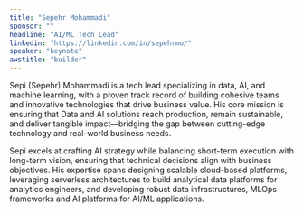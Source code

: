 ```yaml
---
title: "Sepehr Mohammadi"
sponsor: ""
headline: "AI/ML Tech Lead"
linkedin: "https://linkedin.com/in/sepehrmo/"
speaker: "keynote"
awstitle: "builder"
---
```


Sepi (Sepehr) Mohammadi is a tech lead specializing in data, AI, and machine learning, with a proven track record of building cohesive teams and innovative technologies that drive business value. His core mission is ensuring that Data and AI solutions reach production, remain sustainable, and deliver tangible impact—bridging the gap between cutting-edge technology and real-world business needs.

Sepi excels at crafting AI strategy while balancing short-term execution with long-term vision, ensuring that technical decisions align with business objectives. His expertise spans designing scalable cloud-based platforms, leveraging serverless architectures to build analytical data platforms for analytics engineers, and developing robust data infrastructures, MLOps frameworks and AI platforms for AI/ML applications.